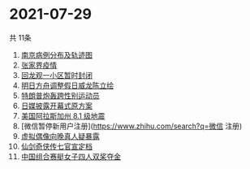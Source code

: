 # 2021-07-29
  共 11条

  <!-- BEGIN -->
  <!-- 最后更新时间:Thu Jul 29 2021 17:18:01 GMT+0000 (Coordinated Universal Time) -->
  1. [南京病例分布及轨迹图](https://www.zhihu.com/search?q=南京疫情)
1. [张家界疫情](https://www.zhihu.com/search?q=张家界)
1. [回龙观一小区暂时封闭](https://www.zhihu.com/search?q=北京疫情)
1. [明日方舟调整假日威龙陈立绘](https://www.zhihu.com/search?q=明日方舟)
1. [特朗普炮轰跨性别运动员](https://www.zhihu.com/search?q=跨性别运动员)
1. [日媒披露开幕式原方案](https://www.zhihu.com/search?q=奥运会开幕式)
1. [美国阿拉斯加州 8.1 级地震](https://www.zhihu.com/search?q=美国地震)
1. [微信暂停新用户注册](https://www.zhihu.com/search?q=微信 注册)
1. [虚拟偶像向晚真人疑暴露](https://www.zhihu.com/search?q=A-Soul)
1. [仙剑奇侠传七官宣定档](https://www.zhihu.com/search?q=仙剑奇侠传七)
1. [中国组合赛艇女子四人双桨夺金](https://www.zhihu.com/search?q=赛艇)
  <!-- END -->
  